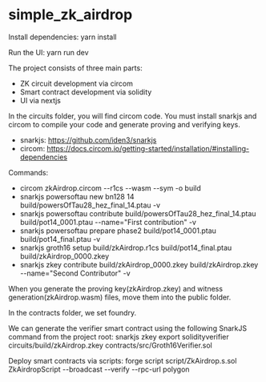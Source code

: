 # simple_zk_airdrop


Install dependencies: yarn install

Run the UI: yarn run dev

The project consists of three main parts:
* ZK circuit development via circom
* Smart contract development via solidity
* UI via nextjs

In the circuits folder, you will find circom code. 
You must install snarkjs and circom to compile your code and generate proving and verifying keys. 
* snarkjs: https://github.com/iden3/snarkjs
* circom: https://docs.circom.io/getting-started/installation/#installing-dependencies

Commands: 
- circom zkAirdrop.circom --r1cs --wasm --sym -o build
- snarkjs powersoftau new bn128 14 build/powersOfTau28_hez_final_14.ptau -v
- snarkjs powersoftau contribute build/powersOfTau28_hez_final_14.ptau build/pot14_0001.ptau --name="First contribution" -v
- snarkjs powersoftau prepare phase2 build/pot14_0001.ptau build/pot14_final.ptau -v
- snarkjs groth16 setup build/zkAirdrop.r1cs build/pot14_final.ptau build/zkAirdrop_0000.zkey
- snarkjs zkey contribute build/zkAirdrop_0000.zkey build/zkAirdrop.zkey --name="Second Contributor" -v

When you generate the proving key(zkAirdrop.zkey) and witness generation(zkAirdrop.wasm) files, move them into the public folder.

In the contracts folder, we set foundry.

We can generate the verifier smart contract using the following SnarkJS command from the project root: snarkjs zkey export solidityverifier circuits/build/zkAirdrop.zkey contracts/src/Groth16Verifier.sol

Deploy smart contracts via scripts:  forge script script/ZkAirdrop.s.sol ZkAirdropScript --broadcast --verify --rpc-url polygon
